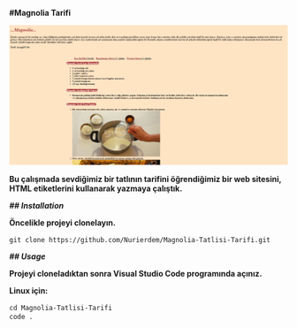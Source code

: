 **#Magnolia Tarifi**

![Magnolia](img/Ekran%20görüntüsü%202022-09-02%20205707.png)

**Bu çalışmada sevdiğimiz bir tatlının tarifini öğrendiğimiz bir web sitesini, HTML etiketlerini kullanarak yazmaya çalıştık.**

***## Installation***

**Öncelikle projeyi clonelayın.**

```
git clone https://github.com/Nurierdem/Magnolia-Tatlisi-Tarifi.git
```
***## Usage***

**Projeyi cloneladıktan sonra Visual Studio Code programında açınız.**

**Linux için:**

```
cd Magnolia-Tatlisi-Tarifi
code .
```